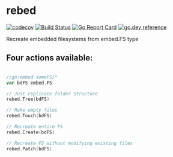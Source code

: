 # rebed
[![codecov](https://codecov.io/gh/soypat/rebed/branch/main/graph/badge.svg)](https://codecov.io/gh/soypat/rebed)
[![Build Status](https://travis-ci.org/soypat/rebed.svg?branch=main)](https://travis-ci.org/soypat/rebed)
[![Go Report Card](https://goreportcard.com/badge/github.com/soypat/rebed)](https://goreportcard.com/report/github.com/soypat/rebed)
[![go.dev reference](https://pkg.go.dev/badge/github.com/soypat/rebed)](https://pkg.go.dev/github.com/soypat/rebed)

Recreate embedded filesystems from embed.FS type

## Four actions available:

```go

//go:embed someFS/*
var bdFS embed.FS

// Just replicate folder Structure
rebed.Tree(bdFS)

// Make empty files
rebed.Touch(bdFS)

// Recreate entire FS
rebed.Create(bdFS)

// Recreate FS without modifying existing files
rebed.Patch(bdFS)
```
